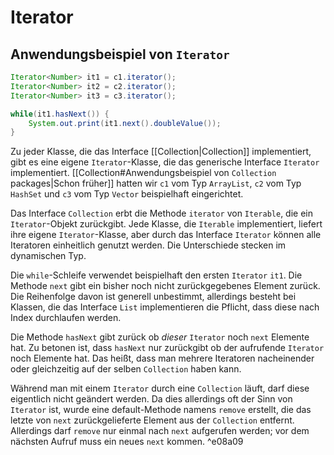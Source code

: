 # Iterator
## Anwendungsbeispiel von `Iterator`
```java
Iterator<Number> it1 = c1.iterator();
Iterator<Number> it2 = c2.iterator();
Iterator<Number> it3 = c3.iterator();

while(it1.hasNext()) {
	System.out.print(it1.next().doubleValue());
}
```
Zu jeder Klasse, die das Interface [[Collection|Collection]] implementiert, gibt es eine eigene `Iterator`-Klasse, die das generische Interface `Iterator` implementiert. [[Collection#Anwendungsbeispiel von `Collection` packages|Schon früher]] hatten wir `c1` vom Typ `ArrayList`, `c2` vom Typ `HashSet` und `c3` vom Typ `Vector` beispielhaft eingerichtet. 

Das Interface `Collection` erbt die Methode `iterator` von `Iterable`, die ein `Iterator`-Objekt zurückgibt. Jede Klasse, die `Iterable` implementiert, liefert ihre eigene `Iterator`-Klasse, aber durch das Interface `Iterator` können alle Iteratoren einheitlich genutzt werden. Die Unterschiede stecken im dynamischen Typ.

Die `while`-Schleife verwendet beispielhaft den ersten `Iterator` `it1`. Die Methode `next` gibt ein bisher noch nicht zurückgegebenes Element zurück. Die Reihenfolge davon ist generell unbestimmt, allerdings besteht bei Klassen, die das Interface `List` implementieren die Pflicht, dass diese nach Index durchlaufen werden.

Die Methode `hasNext` gibt zurück ob *dieser* `Iterator` noch `next` Elemente hat. Zu betonen ist, dass `hasNext` nur zurückgibt ob der aufrufende `Iterator` noch Elemente hat. Das heißt, dass man mehrere Iteratoren nacheinender oder gleichzeitig auf der selben `Collection` haben kann.

Während man mit einem `Iterator` durch eine `Collection` läuft, darf diese eigentlich nicht geändert werden. Da dies allerdings oft der Sinn von `Iterator` ist, wurde eine default-Methode namens `remove` erstellt, die das letzte von `next` zurückgelieferte Element aus der `Collection` entfernt. Allerdings darf `remove` nur einmal nach `next` aufgerufen werden; vor dem nächsten Aufruf muss ein neues `next` kommen. ^e08a09